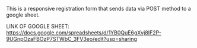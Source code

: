 This is a responsive registration form that sends data via POST method to a google sheet.

LINK OF GOOGLE SHEET: https://docs.google.com/spreadsheets/d/1YB0QuE6gXvj8IF2P-9UGnpOzaFBOzP7STWbC_3FV3eo/edit?usp=sharing
